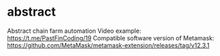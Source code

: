 # abstract
Abstract chain farm automation
Video example: https://t.me/PastFinCoding/19
Сompatible software version of Metamask: https://github.com/MetaMask/metamask-extension/releases/tag/v12.3.1
